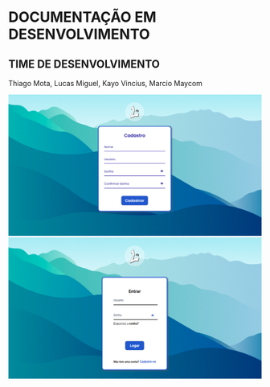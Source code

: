 # DOCUMENTAÇÃO EM DESENVOLVIMENTO

## TIME DE DESENVOLVIMENTO
Thiago Mota, Lucas Miguel, Kayo Vincius, Marcio Maycom


<img width="713" alt="Captura de tela 2024-05-28 110808" src="./src/assets/cadastro.png">
<img width="713" alt="Captura de tela 2024-05-28 110808" src="./src/assets/login.png">